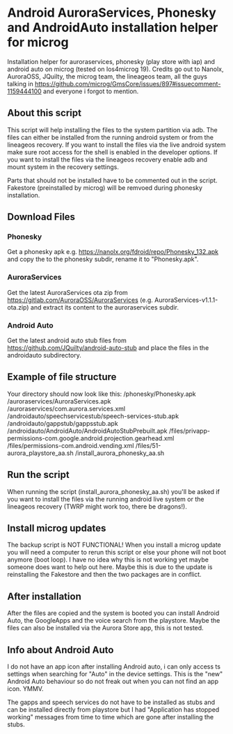 # Android AuroraServices, Phonesky and AndroidAuto installation helper for microg
Installation helper for auroraservices, phonesky (play store with iap) and android auto on microg (tested on los4microg 19).
Credits go out to Nanolx, AuroraOSS, JQuilty, the microg team, the lineageos team, all the guys talking in https://github.com/microg/GmsCore/issues/897#issuecomment-1159444100 and everyone i forgot to mention.

## About this script
This script will help installing the files to the system partition via adb. 
The files can either be installed from the running android system or from the lineageos recovery.
If you want to install the files via the live android system make sure root access for the shell is enabled in the developer options.
If you want to install the files via the lineageos recovery enable adb and mount system in the recovery settings.

Parts that should not be installed have to be commented out in the script.
Fakestore (preinstalled by microg) will be remvoed during phonesky installation.

## Download Files
### Phonesky
Get a phonesky apk e.g. https://nanolx.org/fdroid/repo/Phonesky_132.apk and copy the to the phonesky subdir, rename it to "Phonesky.apk".

### AuroraServices
Get the latest AuroraServices ota zip from https://gitlab.com/AuroraOSS/AuroraServices (e.g. AuroraServices-v1.1.1-ota.zip) and extract its content to the auroraservices subdir.

### Android Auto
Get the latest android auto stub files from https://github.com/JQuilty/android-auto-stub and place the files in the androidauto subdirectory.

## Example of file structure
Your directory should now look like this:
/phonesky/Phonesky.apk
/auroraservices/AuroraServices.apk
/auroraservices/com.aurora.services.xml
/androidauto/speechservicestub/speech-services-stub.apk
/androidauto/gappstub/gappsstub.apk
/androidauto/AndroidAuto/AndroidAutoStubPrebuilt.apk
/files/privapp-permissions-com.google.android.projection.gearhead.xml
/files/permissions-com.android.vending.xml
/files/51-aurora_playstore_aa.sh
/install_aurora_phonesky_aa.sh

## Run the script
When running the script (install_aurora_phonesky_aa.sh) you'll be asked if you want to install the files via the running android live system or the lineageos recovery (TWRP might work too, there be dragons!).

## Install microg updates
The backup script is NOT FUNCTIONAL!
When you install a microg update you will need a computer to rerun this script or else your phone will not boot anymore (boot loop).
I have no idea why this is not working yet maybe someone does want to help out here.
Maybe this is due to the update is reinstalling the Fakestore and then the two packages are in conflict.

## After installation
After the files are copied and the system is booted you can install Android Auto, the GoogleApps and the voice search from the playstore.
Maybe the files can also be installed via the Aurora Store app, this is not tested.

## Info about Android Auto
I do not have an app icon after installing Android auto, i can only access ts settings when searching for "Auto" in the device settings.
This is the "new" Android Auto behaviour so do not freak out when you can not find an app icon. YMMV.

The gapps and speech services do not have to be installed as stubs and can be  installed directly from playstore but I had "Application has stopped working" messages from time to time which are gone after installing the stubs.

